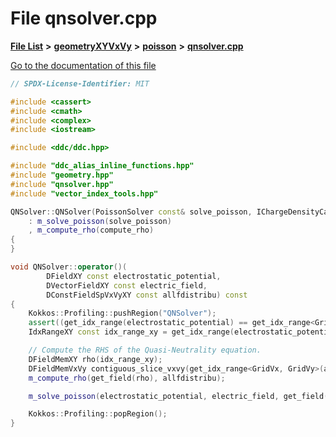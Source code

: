 

# File qnsolver.cpp

[**File List**](files.md) **>** [**geometryXYVxVy**](dir_e4674dab6493cf35bbeb1b23e7fbbddd.md) **>** [**poisson**](dir_14c5eb4d397dfd4e1a4d5c7bede9e118.md) **>** [**qnsolver.cpp**](geometryXYVxVy_2poisson_2qnsolver_8cpp.md)

[Go to the documentation of this file](geometryXYVxVy_2poisson_2qnsolver_8cpp.md)


```C++
// SPDX-License-Identifier: MIT

#include <cassert>
#include <cmath>
#include <complex>
#include <iostream>

#include <ddc/ddc.hpp>

#include "ddc_alias_inline_functions.hpp"
#include "geometry.hpp"
#include "qnsolver.hpp"
#include "vector_index_tools.hpp"

QNSolver::QNSolver(PoissonSolver const& solve_poisson, IChargeDensityCalculator const& compute_rho)
    : m_solve_poisson(solve_poisson)
    , m_compute_rho(compute_rho)
{
}

void QNSolver::operator()(
        DFieldXY const electrostatic_potential,
        DVectorFieldXY const electric_field,
        DConstFieldSpVxVyXY const allfdistribu) const
{
    Kokkos::Profiling::pushRegion("QNSolver");
    assert((get_idx_range(electrostatic_potential) == get_idx_range<GridX, GridY>(allfdistribu)));
    IdxRangeXY const idx_range_xy = get_idx_range(electrostatic_potential);

    // Compute the RHS of the Quasi-Neutrality equation.
    DFieldMemXY rho(idx_range_xy);
    DFieldMemVxVy contiguous_slice_vxvy(get_idx_range<GridVx, GridVy>(allfdistribu));
    m_compute_rho(get_field(rho), allfdistribu);

    m_solve_poisson(electrostatic_potential, electric_field, get_field(rho));

    Kokkos::Profiling::popRegion();
}
```


